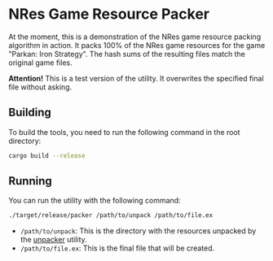 # NRes Game Resource Packer

At the moment, this is a demonstration of the NRes game resource packing algorithm in action.
It packs 100% of the NRes game resources for the game "Parkan: Iron Strategy".
The hash sums of the resulting files match the original game files.

__Attention!__
This is a test version of the utility. It overwrites the specified final file without asking.

## Building

To build the tools, you need to run the following command in the root directory:

```bash
cargo build --release
```

## Running

You can run the utility with the following command:

```bash
./target/release/packer /path/to/unpack /path/to/file.ex
```

- `/path/to/unpack`: This is the directory with the resources unpacked by the [unpacker](../unpacker) utility.
- `/path/to/file.ex`: This is the final file that will be created.
